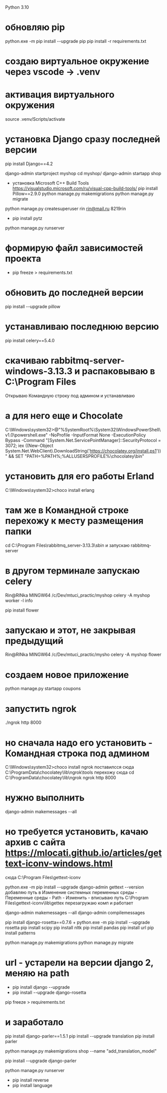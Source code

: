 Python 3.10
# обновляю pip
python.exe -m pip install --upgrade pip
pip install -r requirements.txt 
# создаю виртуальное окружение через vscode -> .venv
# активация виртуального окружения
source .venv/Scripts/activate
# установка Django сразу последней версии
pip install Django==4.2

django-admin startproject myshop
cd myshop/
django-admin startapp shop

+ установка Microsoft C++ Build Tools https://visualstudio.microsoft.com/ru/visual-cpp-build-tools/
pip install Pillow==2.9.0
python manage.py makemigrations
python manage.py migrate

python manage.py createsuperuser
rin
rin@mail.ru
8219rin

+ pip install pytz

python manage.py runserver

# формирую файл зависимостей проекта
+ pip freeze > requirements.txt
# обновить до последней версии
pip install --upgrade pillow
# устанавливаю последнюю версию
pip install celery==5.4.0


# скачиваю rabbitmq-server-windows-3.13.3 и распаковываю в C:\Program Files
Открываю Командную строку под админом и устанавливаю
# а для него еще и Chocolate
C:\Windows\system32>@"%SystemRoot%\System32\WindowsPowerShell\v1.0\powershell.exe" -NoProfile -InputFormat None -ExecutionPolicy Bypass -Command "[System.Net.ServicePointManager]::SecurityProtocol = 3072; iex ((New-Object System.Net.WebClient).DownloadString('https://chocolatey.org/install.ps1'))" && SET "PATH=%PATH%;%ALLUSERSPROFILE%\chocolatey\bin"
# установить для его работы Erland
C:\Windows\system32>choco install erlang
# там же в Командной строке перехожу к месту размещения папки
cd C:\Program Files\rabbitmq_server-3.13.3\sbin
и запускаю
rabbitmq-server

# в другом терминале запускаю celery
Rin@RINka MINGW64 /c/Dev/mtuci_practic/myshop
celery -A myshop worker -l info

pip install flower

# запускаю и этот, не закрывая предыдущий
Rin@RINka MINGW64 /c/Dev/mtuci_practic/mysho
celery -A myshop flower

# создаем новое приложение
python manage.py startapp coupons

# запустить ngrok
./ngrok http 8000
# но сначала надо его установить - Командная строка под админом
C:\Windows\system32>choco install ngrok
поставилсся сюда C:\ProgramData\chocolatey\lib\ngrok\tools
перехожу сюда
cd C:\ProgramData\chocolatey\lib\ngrok
ngrok http 8000

# нужно выполнить
django-admin makemessages --all
# но требуется установить, качаю архив с сайта https://mlocati.github.io/articles/gettext-iconv-windows.html
сюда C:\Program Files\gettext-iconv

python.exe -m pip install --upgrade django-admin
gettext --version
добавляю путь в Изменение системных переменных среды - Переменные среды - Path - Изменить - вписываю путь C:\Program Files\gettext-iconv\lib\gettex
перезагружаю комп и работает

django-admin makemessages --all
django-admin compilemessages


pip install django-rosetta==0.7.6
+ 
python.exe -m pip install --upgrade rosetta
pip install scipy
pip install nltk
pip install pandas
pip install url
pip install patterns

python manage.py makemigrations
python manage.py migrate

# url - устарели на версии django 2, меняю на path

+ pip install django --upgrade
+ pip install --upgrade django-rosetta

pip freeze > requirements.txt
# и заработало

pip install django-parler==1.5.1
pip install --upgrade translation
pip install parler

python manage.py makemigrations shop --name "add_translation_model"

pip install --upgrade django-parler


python manage.py runserver
+ pip install reverse
+ pip install language
